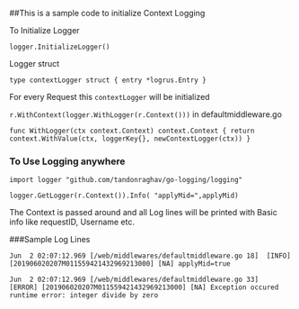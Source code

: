 ##This is a sample code to initialize Context Logging

To Initialize Logger

`logger.InitializeLogger()`

Logger struct

`type contextLogger struct {
 	entry *logrus.Entry
 }`
 
 For every Request this `contextLogger` will be initialized
 
 `r.WithContext(logger.WithLogger(r.Context()))` in defaultmiddleware.go
 
 `func WithLogger(ctx context.Context) context.Context {
  	return context.WithValue(ctx, loggerKey{}, newContextLogger(ctx))
  }`
  
  ### To Use Logging anywhere
  
  `import logger "github.com/tandonraghav/go-logging/logging"`
  
  `logger.GetLogger(r.Context()).Info( "applyMid=",applyMid)`
  
  The Context is passed around and all Log lines will be 
  printed with Basic info like requestID, Username etc.
  
  ###Sample Log Lines
  
  `Jun  2 02:07:12.969 [/web/middlewares/defaultmiddleware.go 18]  [INFO] [201906020207M011559421432969213000] [NA] applyMid=true`
  
  `Jun  2 02:07:12.969 [/web/middlewares/defaultmiddleware.go 33]  [ERROR] [201906020207M011559421432969213000] [NA] Exception occured runtime error: integer divide by zero`